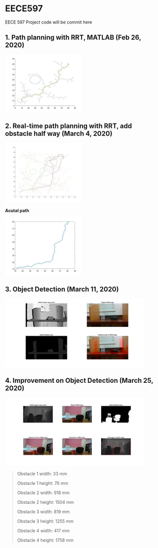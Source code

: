 # EECE597
EECE 597 Project code will be commit here

## 1. Path planning with RRT, MATLAB (Feb 26, 2020)

<img src="PathPlanRRT/rrt_path.jpg" title="RRT_Path_Plan" width=50% height=50% />

## 2. Real-time path planning with RRT, add obstacle half way (March 4, 2020)

<img src="PathPlanRRT/onlineRRT.jpg" title="Online_RRT" width=50% height=50% />

__Acutal path__

<img src="PathPlanRRT/onlineRRT_actualPath.jpg" title="Actual path" width=50% height=50% />

## 3. Object Detection (March 11, 2020)

<img src="ObjectDetection/ObjectDetect_frame1.jpg" title="Object_Detection" width=90% height=90% />

## 4. Improvement on Object Detection (March 25, 2020)
<img src="ObjectDetection/ObjectDetect_w_Rect.jpg" title="Object_Detection" width=90% height=90% />

>Obstacle 1 width: 33 mm
>
>Obstacle 1 height: 76 mm
>
>Obstacle 2 width: 918 mm
>
>Obstacle 2 height: 1504 mm
>
>Obstacle 3 width: 819 mm
>
>Obstacle 3 height: 1255 mm
>
>Obstacle 4 width: 417 mm
>
>Obstacle 4 height: 1758 mm
